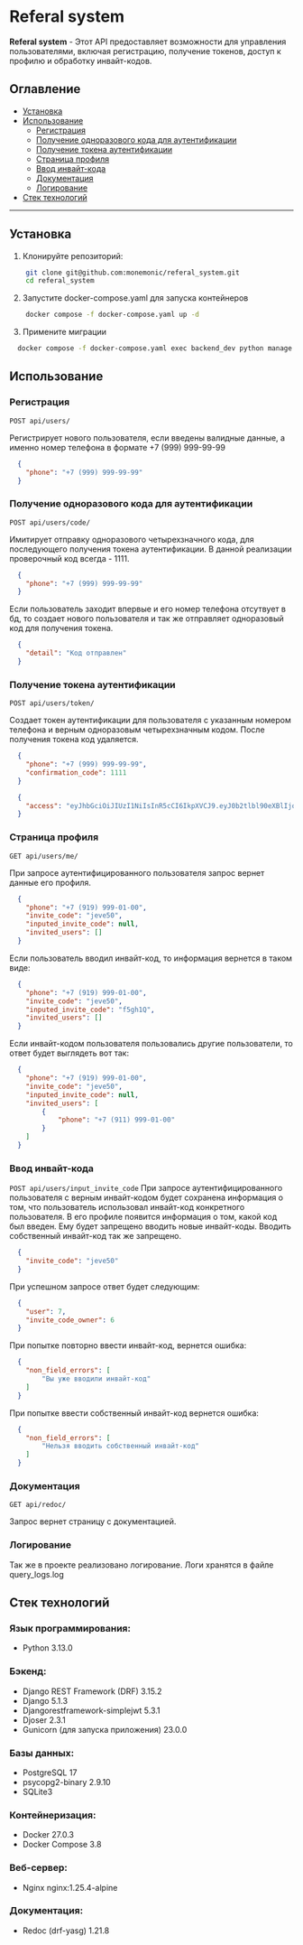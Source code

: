 # Referal system

**Referal system** - Этот API предоставляет возможности для управления пользователями, включая регистрацию, получение токенов, доступ к профилю и обработку инвайт-кодов.

## Оглавление

- [Установка](#установка)
- [Использование](#использование)
  - [Регистрация](#регистрация)
  - [Получение одноразового кода для аутентификации](#получение-одноразового-кода-для-авторизации)
  - [Получение токена аутентификации](#получение-токена-авторизации)
  - [Страница профиля](#страница-профиля)
  - [Ввод инвайт-кода](#ввод-инвайт-кода)
  - [Документация](#документация)
  - [Логирование](#логирование)
- [Стек технологий](#стек-технологий)

---

## Установка

1. Клонируйте репозиторий:

```bash
    git clone git@github.com:monemonic/referal_system.git
    cd referal_system
```

2. Запустите docker-compose.yaml для запуска контейнеров

```bash
    docker compose -f docker-compose.yaml up -d
```
3. Примените миграции

```bash
  docker compose -f docker-compose.yaml exec backend_dev python manage.py migrate
```

## Использование

### Регистрация

`POST api/users/`

Регистрирует нового пользователя, если введены валидные данные, а именно номер телефона в формате +7 (999) 999-99-99

```json
  {
    "phone": "+7 (999) 999-99-99"
  }
```

### Получение одноразового кода для аутентификации

`POST api/users/code/`

Имитирует отправку одноразового четырехзначного кода, для последующего получения токена аутентификации. В данной реализации проверочный код всегда - 1111.

```json
  {
    "phone": "+7 (999) 999-99-99"
  }
```
Если пользователь заходит впервые и его номер телефона отсутвует в бд, то создает нового пользователя и так же отправляет одноразовый код для получения токена.
```json
  {
    "detail": "Код отправлен"
  }
```

### Получение токена аутентификации

`POST api/users/token/`

Создает токен аутентификации для пользователя с указанным номером телефона и верным одноразовым четырехзначным кодом. После получения токена код удаляется.

```json
  {
    "phone": "+7 (999) 999-99-99",
    "confirmation_code": 1111
  }
```

```json
  {
    "access": "eyJhbGciOiJIUzI1NiIsInR5cCI6IkpXVCJ9.eyJ0b2tlbl90eXBlIjoiYWNjZXNzIiwiZXhwIjo1OTY2NjY3MzI1LCJpYXQiOjE3MzMwNjczMjUsImp0aSI6IjFhYWQ3ZjI0MTI3OTQ1Njg5M2MwM2QzN2Y4YzBkZmJmIiwidXNlcl9pZCI6Nn0.kJqXENzhHYuNqRXOywEmTwI-2wUSE5wbC5RGUxvygd8"
  }
```

### Страница профиля

`GET api/users/me/`

При запросе аутентифицированного пользователя запрос вернет данные его профиля.

```json
  {
    "phone": "+7 (919) 999-01-00",
    "invite_code": "jeve50",
    "inputed_invite_code": null,
    "invited_users": []
  }
```

Если пользователь вводил инвайт-код, то информация вернется в таком виде:

```json
  {
    "phone": "+7 (919) 999-01-00",
    "invite_code": "jeve50",
    "inputed_invite_code": "f5gh1Q",
    "invited_users": []
  }
```

Если инвайт-кодом пользователя пользовались другие пользователи, то ответ будет выглядеть вот так:

```json
  {
    "phone": "+7 (919) 999-01-00",
    "invite_code": "jeve50",
    "inputed_invite_code": null,
    "invited_users": [
        {
            "phone": "+7 (911) 999-01-00"
        }
    ]
  }
```

### Ввод инвайт-кода

`POST api/users/input_invite_code`
При запросе аутентифицированного пользователя с верным инвайт-кодом будет сохранена информация о том, что пользователь использовал инвайт-код конкретного пользователя. В его профиле появится информация о том, какой код был введен. Ему будет запрещено вводить новые инвайт-коды. Вводить собственный инвайт-код так же запрещено.

```json
  {
    "invite_code": "jeve50"
  }
```

При успешном запросе ответ будет следующим:

```json
  {
    "user": 7,
    "invite_code_owner": 6
  }
```

При попытке повторно ввести инвайт-код, вернется ошибка:

```json
  {
    "non_field_errors": [
        "Вы уже вводили инвайт-код"
    ]
  }
```

При попытке ввести собственный инвайт-код вернется ошибка:

```json
  {
    "non_field_errors": [
        "Нельзя вводить собственный инвайт-код"
    ]
  }
```

### Документация
`GET api/redoc/`

Запрос вернет страницу с документацией.


### Логирование
Так же в проекте реализовано логирование. Логи хранятся в файле query_logs.log


## Стек технологий

### Язык программирования:

- Python 3.13.0

### Бэкенд:

- Django REST Framework (DRF) 3.15.2
- Django 5.1.3
- Djangorestframework-simplejwt 5.3.1
- Djoser 2.3.1
- Gunicorn (для запуска приложения) 23.0.0

### Базы данных:
- PostgreSQL 17
- psycopg2-binary 2.9.10
- SQLite3

### Контейнеризация:

- Docker 27.0.3
- Docker Compose 3.8

### Веб-сервер:

- Nginx nginx:1.25.4-alpine

### Документация:

- Redoc (drf-yasg) 1.21.8